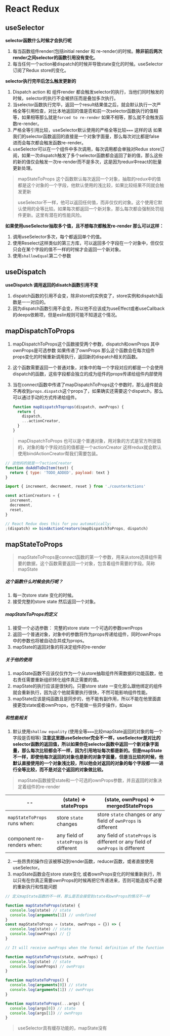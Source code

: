 # React Redux



## useSelector

**selector函数什么时候才会执行呢**

1. 每当函数组件render(包括initial render 和 re-render)的时候。**除非前后两次render之间selector的函数引用没有变化**。
2. 每当任何一个action被dispatch的时候并导致state变化的时候。useSelector订阅了Redux store的变化。



**selector执行完毕后怎么触发更新的**

1. Dispatch action 和 组件render 都会触发selector的执行，当他们同时触发的时候，selector的执行不会被挤压而是叠加多次执行。
2. 当selector函数执行完毕，返回一个result结果值之后，就会默认执行一次严格全等引用检查，对比本地返回的值是否和前一次selector函数执行的值相等，如果相等那么就是`forced to re-render` 如果不相等，那么就不会触发函数re-render。
3. 严格全等引用比较，useSelector默认使用的严格全等比较`===`  这样的话 如果我们的selector函数返回的直接是一个对象字面量，那么每次对比都是false 进而会每次都会触发函数re-render。
4. useSelector可以在一个组件中多次调用，每次调用都会单独对Redux store订阅，如果一次dispatch触发了多个selector函数都会返回了新的值，那么这些的新的值仅会触发一次re-render而不是多次，这是因为redux中react的批量更新处理。



> mapStateToProps 这个函数默认每次返回一个对象，抽取的redux中的值都是这个对象的一个字段，他默认使用的浅比较，如果比较结果不同就会触发更新
>
> useSelector不一样，他可以返回任何值，而非仅仅的对象。这个使用它默认使用的全等比较。如果每次都返回一个新对象，那么每次都会强制处罚组件更新。这里有潜在的性能风险。



**如果使用useSelector抽取多个值，且不想每次都触发re-render 那么可以这样：**

1. 调用useSelector多次，每个都返回单个的值。
2. 使用Reselect这样类似的第三方库，可以返回多个字段在一个对象中，但仅仅只会在某个字段的值不一样的时候才会返回一个新对象。
3. 使用`shallowEqual`第二个参数



## useDispatch

**useDispatch 调用返回的disatch函数引用不变**

1. dispatch函数的引用不会变，除非store的实例变了，store实例和dispatch函数是一一对应的。
2. 因为dispatch函数引用不会变，所以他不应该成为useEffect或者useCallback的deeps依赖项，但是eslin规则可能不知道这个情况。



## mapDispatchToProps

1. mapDispatchToProps这个函数接受两个参数，dispatch和ownProps  其中ownProps是可选参数 如果传递了ownProps 那么这个函数会在每次组件props变化的时候重新调用执行，返回新的dispatch相关的函数。

2. 这个函数需要返回一个普通对象，对象中的每一个字段对应的都是一个会使用dispatch的函数，这些字段都会独立的成为组件的props传递给组件内部使用

3. 当在connect函数中传递了mapDispatchToProps这个参数时，那么组件就会不再收到`props.dispatch`这个props了，如果确实还需要这个dispatch，那么可以通过手动的方式传递给组件。

   ```javascript
   function mapDispatchToprops(dispatch, ownProps) {
     return {
       dispatch,
       ...actionCreator,
     }
   }
   ```



> mapDispatchToProps 也可以是个普通对象，用对象的方式是官方所提倡的，对象的每个字段对应的值都是一个actionCreator 这样redux就会默认使用bindActionCreator帮我们需要包装。

```javascript
// 这他妈的就是一个actionCreator 
function doAddToDoItem(text) {
  return { type: 'TODO_ADDED', payload: text }
}

import { increment, decrement, reset } from './counterActions'

const actionCreators = {
  increment,
  decrement,
  reset,
}

// React Redux does this for you automatically:
;(dispatch) => bindActionCreators(mapDispatchToProps, dispatch)
```



## mapStateToProps

> mapStateToProps是connect函数的第一个参数，用来从store选择组件需要的数据，这个函数需要返回一个对象，包含着组件需要的字段。简称mapState 

##### 这个函数什么时候会执行呢？

1. 每一次store state 变化的时候。
2. 接受完整的store state 然后返回一个对象。

##### mapStateToProps的定义

1. 接受一个必选参数： 完整的store state 一个可选的参数ownProps 
2. 返回一个普通对象，对象中的参数将作为props传递给组件，同时ownProps中的参数也将被自动合并成为props。
3. mapState的返回对象的将决定组件的re-render

##### 关于他的使用

1. mapState函数不应该仅仅作为一个从store抽取组件所需数据的功能函数，他右责任需要重新组织转化组件真正需要的值。
2. mapState的执行应该是很快的。只要store state 一变化那么跟他绑定的组件就会重新执行，因为这个他就需要执行很快，不然可能影响组件性能。
3. mapState应该是纯函数且是同步的，他不能有副作用，所以不能在他里面直接更改state或者ownProps，也不能做一些异步操作，如ajax

##### 和性能相关

1. 默认使用`shallow equality` (使用全等`===`比较mapState返回的对象的每一个字段是否相等) **注意这里跟useSelector完全不一样，useSelector是对比的selector函数的返回值，所以如果你在selector函数中返回一个新对象字面量，那么每次比较都会不一样，因为引用地址每次都是新的。但是mapState不一样，即使他每次返回的对象也是新的对象字面量，但是当比较的时候，他默认直接使用的一个对象浅比较，所以他会对返回的对象的每个字段都一一进行全等比较，而不是对这个返回的对象做比较。**

> mapState函数接受state和一个可选的ownProps参数，并且返回的对象决定着组件的re-render 

| --                           | (state) => stateProps                  | (state, ownProps) => mergedStateProps                        |
| ---------------------------- | -------------------------------------- | ------------------------------------------------------------ |
| `mapStateToProps` runs when: | store `state` changes                  | store `state` changes or any field of `ownProps` is different |
| component re-renders when:   | any field of `stateProps` is different | any field of `stateProps` is different or any field of `ownProps` is different |

2. 一些昂贵的操作应该被移动到render函数，reducer函数，或者直接使用useSelector。
3. mapState函数会在store state变化 或者ownProps变化的时候重新执行，所以只有在你真正需要ownProps的时候再把它传递进来，否则可能造成不必要的重新执行和性能问题

```javascript
// 定义mapState函数的不一样，那么是否会接受到state和ownProps的情况不一样

function mapStateToProps(state) {
  console.log(state) // state
  console.log(arguments[1]) // undefined
}
const mapStateToProps = (state, ownProps = {}) => {
  console.log(state) // state
  console.log(ownProps) // {}
}

// It will receive ownProps when the formal definition of the function contains zero or two mandatory parameters:

function mapStateToProps(state, ownProps) {
  console.log(state) // state
  console.log(ownProps) // ownProps
}

function mapStateToProps() {
  console.log(arguments[0]) // state
  console.log(arguments[1]) // ownProps
}

function mapStateToProps(...args) {
  console.log(args[0]) // state
  console.log(args[1]) // ownProps
}
```



> useSelector具有缓存功能的，mapState没有

